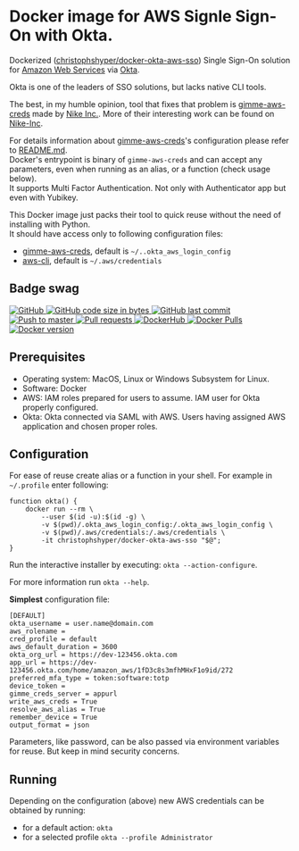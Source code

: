 # Docker image for AWS Signle Sign-On with Okta.

Dockerized ([christophshyper/docker-okta-aws-sso](https://hub.docker.com/repository/docker/christophshyper/docker-okta-aws-sso)) Single Sign-On solution for [Amazon Web Services](https://aws.amazon.com/) via [Okta](https://www.okta.com/).

Okta is one of the leaders of SSO solutions, but lacks native CLI tools.

The best, in my humble opinion, tool that fixes that problem is [gimme-aws-creds](https://github.com/Nike-Inc/gimme-aws-creds) made by [Nike Inc.](http://engineering.nike.com). More of their interesting work can be found on [Nike-Inc](https://github.com/Nike-Inc).

For details information about [gimme-aws-creds](https://github.com/Nike-Inc/gimme-aws-creds)'s configuration please refer to [README.md](https://github.com/Nike-Inc/gimme-aws-creds/blob/master/README.md).
<br>Docker's entrypoint is binary of `gimme-aws-creds` and can accept any parameters, even when running as an alias, or a function (check usage below).
<br>It supports Multi Factor Authentication. Not only with Authenticator app but even with Yubikey.

This Docker image just packs their tool to quick reuse without the need of installing with Python. 
<br>It should have access only to following configuration files: 
* [gimme-aws-creds](https://github.com/Nike-Inc/gimme-aws-creds), default is `~/..okta_aws_login_config`
* [aws-cli](https://github.com/aws/aws-cli), default is `~/.aws/credentials`

## Badge swag
[
![GitHub](https://img.shields.io/badge/github-ChristophShyper%2Fdocker--okta--aws--sso-brightgreen.svg?style=flat-square&logo=github)
![GitHub code size in bytes](https://img.shields.io/github/languages/code-size/christophshyper/docker-okta-aws-sso?color=brightgreen&label=Code%20size&style=flat-square&logo=github)
![GitHub last commit](https://img.shields.io/github/last-commit/christophshyper/docker-okta-aws-sso?color=brightgreen&label=Last%20commit&style=flat-square&logo=github)
](https://github.com/christophshyper/docker-okta-aws-sso "shields.io")
[![Push to master](https://img.shields.io/github/workflow/status/christophshyper/docker-okta-aws-sso/Push%20to%20master?color=brightgreen&label=Master%20branch&logo=github&style=flat-square)
](https://github.com/ChristophShyper/docker-okta-aws-sso/actions?query=workflow%3A%22Push+to+master%22)
[![Pull requests](https://img.shields.io/github/workflow/status/christophshyper/docker-okta-aws-sso/Push%20to%20other?color=brightgreen&label=Pull%20requests&logo=github&style=flat-square)
](https://github.com/ChristophShyper/docker-okta-aws-sso/actions?query=workflow%3A%22Push+to+other%22)
[
![DockerHub](https://img.shields.io/badge/docker-christophshyper%2Fdocker--okta--aws--sso-blue.svg?style=flat-square&logo=docker)
![Docker Pulls](https://img.shields.io/docker/pulls/christophshyper/docker-okta-aws-sso?color=blue&label=Pulls&logo=docker&style=flat-square)
![Docker version](https://img.shields.io/docker/v/christophshyper/docker-okta-aws-sso?color=blue&label=Version&logo=docker&style=flat-square)
](https://hub.docker.com/r/christophshyper/docker-okta-aws-sso "shields.io")


## Prerequisites
* Operating system: MacOS, Linux or Windows Subsystem for Linux.
* Software: Docker
* AWS: IAM roles prepared for users to assume. IAM user for Okta properly configured.
* Okta: Okta connected via SAML with AWS. Users having assigned AWS application and chosen proper roles.


## Configuration
For ease of reuse create alias or a function in your shell. For example in `~/.profile` enter following:
```shell script
function okta() {
    docker run --rm \
        --user $(id -u):$(id -g) \
        -v $(pwd)/.okta_aws_login_config:/.okta_aws_login_config \
        -v $(pwd)/.aws/credentials:/.aws/credentials \
        -it christophshyper/docker-okta-aws-sso "$@";
}
```

Run the interactive installer by executing: `okta --action-configure`.

For more information run `okta --help`.

**Simplest** configuration file:
```
[DEFAULT]
okta_username = user.name@domain.com
aws_rolename =
cred_profile = default
aws_default_duration = 3600
okta_org_url = https://dev-123456.okta.com
app_url = https://dev-123456.okta.com/home/amazon_aws/1fD3c8s3mfhMHxF1o9id/272
preferred_mfa_type = token:software:totp
device_token =
gimme_creds_server = appurl
write_aws_creds = True
resolve_aws_alias = True
remember_device = True
output_format = json
```

Parameters, like password, can be also passed via environment variables for reuse. But keep in mind security concerns.

## Running
Depending on the configuration (above) new AWS credentials can be obtained by running:
* for a default action: `okta`
* for a selected profile `okta --profile Administrator`
